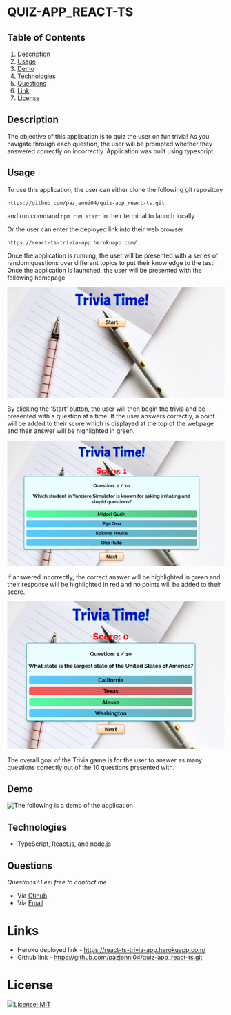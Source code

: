 # QUIZ-APP_REACT-TS

## **Table of Contents**

1. [Description](#description)
2. [Usage](#usage)
3. [Demo](#demo)
4. [Technologies](#technologies)
5. [Questions](#questions)
6. [Link](#links)
7. [License](#license)

## **Description**

The objective of this application is to quiz the user on fun trivia! As you navigate through each question, the user will be prompted whether they answered correctly on incorrectly. Application was built using typescript.

## **Usage**

To use this application, the user can either clone the following git repository

    https://github.com/pazjenni04/quiz-app_react-ts.git

and run command `npm run start` in their terminal to launch locally

Or the user can enter the deployed link into their web browser

    https://react-ts-trivia-app.herokuapp.com/

Once the application is running, the user will be presented with a series of random questions over different topics to put their knowledge to the test! Once the application is launched, the user will be presented with the following homepage

![The following image is the homepage of the application where the user can select the 'Start' button to begin the quiz](https://raw.githubusercontent.com/pazjenni04/quiz-app_react-ts/main/src/images/homepage-img.PNG)

By clicking the 'Start' button, the user will then begin the trivia and be presented with a question at a time. If the user answers correctly, a point will be added to their score which is displayed at the top of the webpage and their answer will be highlighted in green.

![The following is an example if the user answers correctly](https://raw.githubusercontent.com/pazjenni04/quiz-app_react-ts/main/src/images/correct-answer.PNG)

If answered incorrectly, the correct answer will be highlighted in green and their response will be highlighted in red and no points will be added to their score.

![The following is an example if the user answers incorrectly](https://raw.githubusercontent.com/pazjenni04/quiz-app_react-ts/main/src/images/incorrect-answer.PNG)

The overall goal of the Trivia game is for the user to answer as many questions correctly out of the 10 questions presented with.

## Demo

![The following is a demo of the application](https://github.com/pazjenni04/quiz-app_react-ts/blob/main/src/images/trivia-app-demo.gif)

## **Technologies**

- TypeScript, React.js, and node.js

## **Questions**

_Questions? Feel free to contact me._

- Via [Gtihub](https://github.com/pazjenni04)
- Via [Email](pazjenni1331@gmail.com)

# Links

- Heroku deployed link - https://react-ts-trivia-app.herokuapp.com/
- Github link - https://github.com/pazjenni04/quiz-app_react-ts.git

# License

[![License: MIT](https://img.shields.io/badge/License-MIT-yellow.svg)](https://opensource.org/licenses/MIT)
